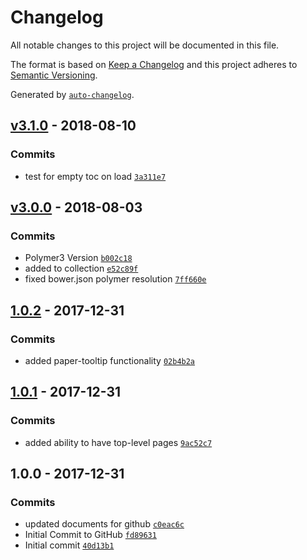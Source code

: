 # Changelog

All notable changes to this project will be documented in this file.

The format is based on [Keep a Changelog](http://keepachangelog.com/en/1.0.0/)
and this project adheres to [Semantic Versioning](http://semver.org/spec/v2.0.0.html).

Generated by [`auto-changelog`](https://github.com/CookPete/auto-changelog).

## [v3.1.0](https://github.com/XGDElements/xgd-table-of-contents/compare/v3.1.0...v3.1.0) - 2018-08-10

### Commits

- test for empty toc on load [`3a311e7`](https://github.com/XGDElements/xgd-table-of-contents/commit/3a311e7aa41c3141415adaf4202eb4131468f5d4)

## [v3.0.0](https://github.com/XGDElements/xgd-table-of-contents/compare/1.0.2...v3.0.0) - 2018-08-03

### Commits

- Polymer3 Version [`b002c18`](https://github.com/XGDElements/xgd-table-of-contents/commit/b002c18fb9ab99b7b6a99ed2cc6a82eb55c3685c)
- added to collection [`e52c89f`](https://github.com/XGDElements/xgd-table-of-contents/commit/e52c89f221bed22004a3ca6f6938a8752a770404)
- fixed bower.json polymer resolution [`7ff660e`](https://github.com/XGDElements/xgd-table-of-contents/commit/7ff660e2779302da8d2470e3ea8426bdd3b70212)

## [1.0.2](https://github.com/XGDElements/xgd-table-of-contents/compare/1.0.1...1.0.2) - 2017-12-31

### Commits

- added paper-tooltip functionality [`02b4b2a`](https://github.com/XGDElements/xgd-table-of-contents/commit/02b4b2a999d19d8afb1f674d8c000cc3ed9c9272)

## [1.0.1](https://github.com/XGDElements/xgd-table-of-contents/compare/1.0.0...1.0.1) - 2017-12-31

### Commits

- added ability to have top-level pages [`9ac52c7`](https://github.com/XGDElements/xgd-table-of-contents/commit/9ac52c72dd89cd48f2e112f910d8537203b4fb74)

## 1.0.0 - 2017-12-31

### Commits

- updated documents for github [`c0eac6c`](https://github.com/XGDElements/xgd-table-of-contents/commit/c0eac6c03cacc2b4c896a77b127a91fa5a983762)
- Initial Commit to GitHub [`fd89631`](https://github.com/XGDElements/xgd-table-of-contents/commit/fd896310e429762a5aca92a8de6887d706ab2d94)
- Initial commit [`40d13b1`](https://github.com/XGDElements/xgd-table-of-contents/commit/40d13b1305874d5c0fba07241cc431e1c5a77117)
